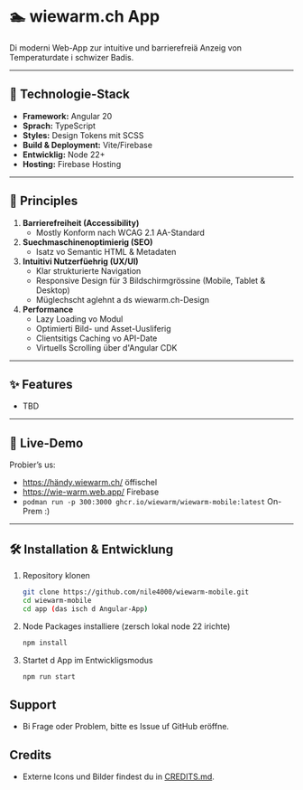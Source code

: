 # 🏊 wiewarm.ch App

Di moderni Web-App zur intuitive und barrierefreiä Anzeig von Temperaturdate i schwizer Badis.

---

## 🔧 Technologie-Stack

- **Framework:** Angular 20
- **Sprach:** TypeScript
- **Styles:** Design Tokens mit SCSS
- **Build & Deployment:** Vite/Firebase
- **Entwicklig:** Node 22+
- **Hosting:** Firebase Hosting

---

## 🎯 Principles

1. **Barrierefreiheit (Accessibility)**
   - Mostly Konform nach WCAG 2.1 AA-Standard
2. **Suechmaschinenoptimierig (SEO)**
   - Isatz vo Semantic HTML & Metadaten
3. **Intuitivi Nutzerfüehrig (UX/UI)**
   - Klar strukturierte Navigation
   - Responsive Design für 3 Bildschirmgrössine (Mobile, Tablet & Desktop)
   - Müglechscht aglehnt a ds wiewarm.ch-Design
4. **Performance**
   - Lazy Loading vo Modul
   - Optimierti Bild- und Asset-Uusliferig
   - Clientsitigs Caching vo API-Date
   - Virtuells Scrolling über d'Angular CDK

---

## ✨ Features

- TBD

---

## 📱 Live-Demo

Probier’s us: 

 * https://händy.wiewarm.ch/ öffischel
 * https://wie-warm.web.app/ Firebase 
 * `podman run -p 300:3000 ghcr.io/wiewarm/wiewarm-mobile:latest` On-Prem :) 

---

## 🛠️ Installation & Entwicklung

1. Repository klonen

   ```bash
   git clone https://github.com/nile4000/wiewarm-mobile.git
   cd wiewarm-mobile
   cd app (das isch d Angular-App)
   ```

2. Node Packages installiere (zersch lokal node 22 irichte)

   ```bash
   npm install
   ```

3. Startet d App im Entwickligsmodus

   ```bash
   npm run start
   ```

## Support

- Bi Frage oder Problem, bitte es Issue uf GitHub eröffne.

## Credits

- Externe Icons und Bilder findest du in [CREDITS.md](./CREDITS.md).
